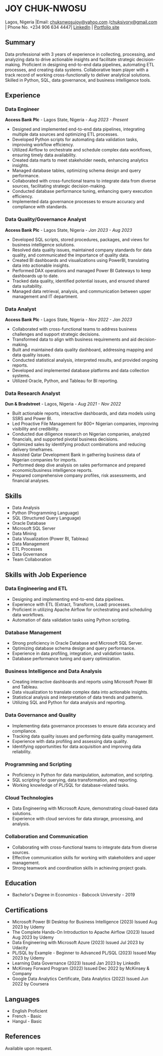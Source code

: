 # JOY CHUK-NWOSU
Lagos, Nigeria |Email: chuksnwosujoy@yahoo.com /chuksivory@gmail.com | Phone No. +234 906 634 4447|
[LinkedIn](linkedin.com/in/joychuksnwosu) | [Portfolio site](chuksivory.wixsite.com/portfolio)

## Summary
Data professional with 3 years of experience in collecting, processing, and analyzing data to drive actionable insights and facilitate strategic decision-making. Proficient in designing end-to-end data pipelines, automating ETL processes, and creating data systems. Collaborative team player with a track record of working cross-functionally to deliver analytical solutions. Skilled in Python, SQL, data governance, and business intelligence tools.

## Experience

### Data Engineer
**Access Bank Plc** - Lagos State, Nigeria - *Aug 2023 - Present*
- Designed and implemented end-to-end data pipelines, integrating multiple data sources and optimizing ETL processes.
- Developed Python scripts for automating data validation tasks, improving workflow efficiency.
- Utilized Airflow to orchestrate and schedule complex data workflows, ensuring timely data availability.
- Created data marts to meet stakeholder needs, enhancing analytics insights.
- Managed database tables, optimizing schema design and query performance.
- Collaborated with cross-functional teams to integrate data from diverse sources, facilitating strategic decision-making.
- Conducted database performance tuning, enhancing query execution efficiency.
- Implemented data governance processes to ensure accuracy and compliance with standards.

### Data Quality/Governance Analyst
**Access Bank Plc** - Lagos State, Nigeria - *Jan 2023 - Aug 2023*
- Developed SQL scripts, stored procedures, packages, and views for business intelligence solutions.
- Resolved data quality issues, maintained company standards for data quality, and communicated the importance of quality data.
- Created BI dashboards and visualizations using PowerBI, translating data into actionable insights.
- Performed DAX operations and managed Power BI Gateways to keep dashboards up to date.
- Tracked data quality, identified potential issues, and ensured shared data suitability.
- Managed data retrieval, analysis, and communication between upper management and IT department.

### Data Analyst
**Access Bank Plc** - Lagos State, Nigeria - *Nov 2022 - Jan 2023*
- Collaborated with cross-functional teams to address business challenges and support strategic decisions.
- Transformed data to align with business requirements and aid decision-making.
- Built and maintained data quality dashboard, addressing mapping and data quality issues.
- Conducted statistical analysis, interpreted results, and provided ongoing reports.
- Developed and implemented database platforms and data collection systems.
- Utilized Oracle, Python, and Tableau for BI reporting.

### Data Research Analyst
**Dun & Bradstreet** - Lagos, Nigeria - *Aug 2021 - Nov 2022*
- Built actionable reports, interactive dashboards, and data models using SSRS and Power BI.
- Led Proactive File Management for 800+ Nigerian companies, improving visibility and credibility.
- Conducted due diligence research on Nigerian companies, analyzed financials, and supported pivotal business decisions.
- Optimized sales by identifying product combinations and reducing delivery timeframes.
- Assisted Qatar Development Bank in gathering business data of Nigerian companies for imports.
- Performed deep dive analysis on sales performance and prepared economic/business intelligence reports.
- Prepared comprehensive company profiles, risk assessments, and financial analyses.

## Skills
- Data Analysis
- Python (Programming Language)
- SQL (Structured Query Language)
- Oracle Database
- Microsoft SQL Server
- Data Mining
- Data Visualization (Power BI, Tableau)
- Data Management
- ETL Processes
- Data Governance
- Team Collaboration

## Skills with Job Experience
### Data Engineering and ETL
- Designing and implementing end-to-end data pipelines.
- Experience with ETL (Extract, Transform, Load) processes.
- Proficient in utilizing Apache Airflow for orchestrating and scheduling data workflows.
- Automation of data validation tasks using Python scripting.
### Database Management
- Strong proficiency in Oracle Database and Microsoft SQL Server.
- Optimizing database schema design and query performance.
- Experience in data profiling, integration, and validation tasks.
- Database performance tuning and query optimization.
### Business Intelligence and Data Analysis
- Creating interactive dashboards and reports using Microsoft Power BI and Tableau.
- Data visualization to translate complex data into actionable insights.
- Statistical analysis and interpretation of data trends and patterns.
- Utilizing SQL and Python for data analysis and reporting.
### Data Governance and Quality
- Implementing data governance processes to ensure data accuracy and compliance.
- Tracking data quality issues and performing data quality management.
- Experience with data profiling and assessing data quality.
- Identifying opportunities for data acquisition and improving data reliability.
### Programming and Scripting
- Proficiency in Python for data manipulation, automation, and scripting.
- SQL scripting for querying, data transformation, and reporting.
- Working knowledge of PL/SQL for database-related tasks.
### Cloud Technologies
- Data Engineering with Microsoft Azure, demonstrating cloud-based data solutions.
- Experience with cloud services for data storage, processing, and analysis.
### Collaboration and Communication
- Collaborating with cross-functional teams to integrate data from diverse sources.
- Effective communication skills for working with stakeholders and upper management.
- Strong teamwork and coordination skills in achieving project goals.

## Education
- Bachelor's Degree in Economics - Babcock University - 2019

## Certifications
- Microsoft Power BI Desktop for Business Intelligence (2023)
  Issued Aug 2023 by Udemy
- The Complete Hands-On Introduction to Apache Airflow (2023)
  Issued Aug 2023 by Udemy
- Data Engineering with Microsoft Azure (2023)
  Issued Jul 2023 by Udacity
- PL/SQL by Example - Beginner to Advanced PL/SQL (2023)
  Issued May 2023 by Udemy
- Learning Data Governance (2023)
  Issued Jan 2023 by LinkedIn
- McKinsey Forward Program (2022)
  Issued Dec 2022 by McKinsey & Company
- Google Data Analytics Certificate, Data Analytics (2022)
  Issued Jun 2022 by Coursera

## Languages
- English Proficient 
- French - Basic
- Hangul - Basic

## References
Available upon request.
